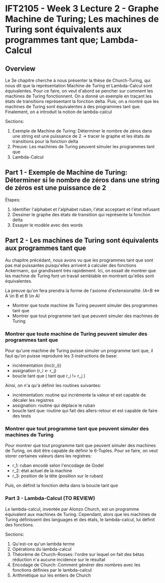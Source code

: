 # IFT2105 - Week 3 Lecture 2 - Graphe Machine de Turing; Les machines de Turing sont équivalents aux programmes tant que; Lambda-Calcul

## Overview

Le 3e chapitre cherche à nous présenter la thèse de Church-Turing, qui nous 
dit que la représentation Machine de Turing et Lambda-Calcul sont équivalentes.
Pour ce faire, on veut d'abord se pencher sur comment les machines de Turing 
fonctionnent. On a donné un exemple en traçant les états de transitions représentant 
la fonction delta. Puis, on a montré que les machines de Turing sont équivalentes 
à des programmes tant que. Finalement, on a introduit la notion de lambda-calcul

Sections:
1. Exemple de Machine de Turing: Déterminer le nombre de zéros dans une string 
   est une puissance de 2 -> tracer le graphe et les états de transitions pour 
   la fonction delta
2. Preuve: Les machines de Turing peuvent simuler les programmes tant que
3. Lambda-Calcul

## Part 1 - Exemple de Machine de Turing: Déterminer si le nombre de zéros dans une string de zéros est une puissance de 2

Étapes:
1. Identifier l'alphabet et l'alphabet ruban; l'état acceptant et l'état refusant  
2. Dessiner le graphe des états de transition qui représente la fonction delta
3. Essayer le modèle avec des words

## Part 2 - Les machines de Turing sont équivalents aux programmes tant que

Au chapitre précédant, nous avons vu que les programmes tant que sont pas mal 
puissantes puisqu'elles arrivent à calculer des fonctions Ackermann, qui grandissent 
très rapidement. Ici, on essait de montrer que les machine de Turing font un 
travail semblable en montrant qu'elles sont équivalentes. 

La preuve qu'on fera prendra la forme de l'axiome d'extensionalité: (A=B <=> A \in B et B \in A)
- Montrer que toute machine de Turing peuvent simuler des programmes tant que
- Montrer que tout programme tant que peuvent simuler des machines de Turing

### Montrer que toute machine de Turing peuvent simuler des programmes tant que

Pour qu'une machine de Turing puisse simuler un programme tant que, il faut 
qu'on puisse reproduire les 3 instructions de base:
- incrémentation (inc(r_i))
- assignation (r_i <- r_j)
- boucle tant que ( tant que r_i != r_j )

Ainsi, on n'a qu'à définir les routines suivantes:
- incrémentation: routine qui incrémente la valeur et est capable de décaler les 
  registres
- assignation: routine qui déplace le ruban 
- boucle tant que: routine qui fait des allers-retour et est capable de faire 
  des tests

### Montrer que tout programme tant que peuvent simuler des machines de Turing

Pour montrer que tout programme tant que peuvent simuler des machines de Turing, 
on doit être capable de définir le 6-Tuples. Pour se faire, on veut storer 
certaines valeurs dans les registres:
- r_1: ruban encodé selon l'encodage de Godel
- r_2: état actuel de la machine
- r_3: position de la tête (position sur le ruban)

Puis, on définit la fonction delta dans la boucle tant que

### Part 3 - Lambda-Calcul (TO REVIEW)

Le lambda-calcul, inventée par Alonzo Church, est un programme équivalent aux 
machines de Turing. Cependant, alors que les machines de Turing définissent 
des languages et des états, le lambda-calcul, lui définit des fonctions.

Sections:
1. Qu'est-ce qu'un lambda terme
2. Opérations du lambda-calcul
3. Théorème de Church-Rosses: l'ordre sur lequel on fait des bétas réduction 
   n'a aucune incidence sur le résultat
4. Encodage de Church: Comment générer des nombres avec les fonctions définies 
   par le lambda-calcul
5. Arithmétique sur les entiers de Church

